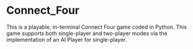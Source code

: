 # Connect_Four
This is a playable, in-terminal Connect Four game coded in Python. This game supports both single-player and two-player modes via the implementation of an AI Player for single-player.
